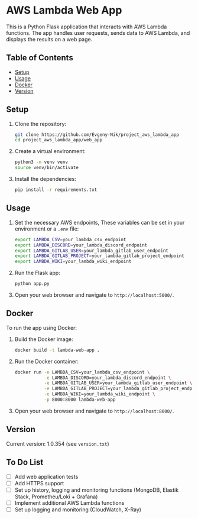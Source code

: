 # AWS Lambda Web App

This is a Python Flask application that interacts with AWS Lambda functions. The app handles user requests, sends data to AWS Lambda, and displays the results on a web page.

## Table of Contents

- [Setup](#setup)
- [Usage](#usage)
- [Docker](#docker)
- [Version](#version)

## Setup

1. Clone the repository:
   ```sh
   git clone https://github.com/Evgeny-Nik/project_aws_lambda_app
   cd project_aws_lambda_app/web_app
   ```

2. Create a virtual environment:
   ```sh
   python3 -m venv venv
   source venv/bin/activate
   ```

3. Install the dependencies:
   ```sh
   pip install -r requirements.txt
   ```

## Usage

1. Set the necessary AWS endpoints,
These variables can be set in your environment or a `.env` file:
   ```sh
   export LAMBDA_CSV=your_lambda_csv_endpoint
   export LAMBDA_DISCORD=your_lambda_discord_endpoint
   export LAMBDA_GITLAB_USER=your_lambda_gitlab_user_endpoint
   export LAMBDA_GITLAB_PROJECT=your_lambda_gitlab_project_endpoint
   export LAMBDA_WIKI=your_lambda_wiki_endpoint
   ```

2. Run the Flask app:
   ```sh
   python app.py
   ```

3. Open your web browser and navigate to `http://localhost:5000/`.

## Docker

To run the app using Docker:

1. Build the Docker image:
   ```sh
   docker build -t lambda-web-app .
   ```

2. Run the Docker container:
   ```sh
   docker run -e LAMBDA_CSV=your_lambda_csv_endpoint \
              -e LAMBDA_DISCORD=your_lambda_discord_endpoint \
              -e LAMBDA_GITLAB_USER=your_lambda_gitlab_user_endpoint \
              -e LAMBDA_GITLAB_PROJECT=your_lambda_gitlab_project_endpoint \
              -e LAMBDA_WIKI=your_lambda_wiki_endpoint \
              -p 8000:8000 lambda-web-app
   ```

3. Open your web browser and navigate to `http://localhost:8000/`.

## Version

Current version: 1.0.354 (see `version.txt`)

## To Do List

- [ ] Add web application tests
- [ ] Add HTTPS support
- [ ] Set up history, logging and monitoring functions (MongoDB, Elastik Stack, Prometheu/Loki + Grafana)
- [ ] Implement additional AWS Lambda functions
- [ ] Set up logging and monitoring (CloudWatch, X-Ray)
